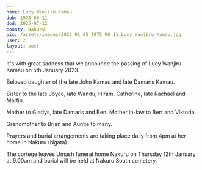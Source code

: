 ```yaml
---
name: Lucy Wanjiru Kamau
dob: 1975-06-11
dod: 2025-07-12
county: Nakuru
pic: /assets/images/2023_01_05_1975_06_11_Lucy_Wanjiru_Kamau.jpg
user: 2
layout: post
---
```

<p class='py-2'>It's with great sadness that we announce the passing of Lucy Wanjiru Kamau on 5th January 2023. </p><p class='py-2'></p><p class='py-2'>Beloved daughter of the late John Kamau and late Damaris Kamau. </p><p class='py-2'></p><p class='py-2'>Sister to the late Joyce, late Wandu, Hiram, Catherine, late Rachael and Martin.</p><p class='py-2'></p><p class='py-2'>Mother to Gladys, late Damaris and Ben. Mother in-law to Bert and Viktoria. </p><p class='py-2'></p><p class='py-2'>Grandmother to Brian and Auntie to many.</p><p class='py-2'></p><p class='py-2'>Prayers and burial arrangements are taking place daily from 4pm at her home In Nakuru (Ngata).</p><p class='py-2'>The cortege leaves Umash funeral home Nakuru on Thursday 12th January at 9.00am and burial will be held at Nakuru South cemetery.</p><p class='py-2'></p><p class='py-2'></p>
